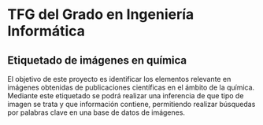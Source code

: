 # TFG del Grado en Ingeniería Informática
## Etiquetado de imágenes en química

El objetivo de este proyecto es identificar los elementos relevante en imágenes obtenidas de publicaciones científicas en el ámbito de la química. 
Mediante este etiquetado se podrá realizar una inferencia de que tipo de imagen se trata y que información contiene, 
permitiendo realizar búsquedas por palabras clave en una base de datos de imágenes.
